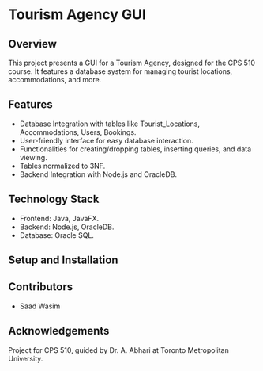# Tourism Agency GUI

## Overview
This project presents a GUI for a Tourism Agency, designed for the CPS 510 course. It features a database system for managing tourist locations, accommodations, and more.

## Features
- Database Integration with tables like Tourist_Locations, Accommodations, Users, Bookings.
- User-friendly interface for easy database interaction.
- Functionalities for creating/dropping tables, inserting queries, and data viewing.
- Tables normalized to 3NF.
- Backend Integration with Node.js and OracleDB.

## Technology Stack
- Frontend: Java, JavaFX.
- Backend: Node.js, OracleDB.
- Database: Oracle SQL.

## Setup and Installation


## Contributors
- Saad Wasim

## Acknowledgements
Project for CPS 510, guided by Dr. A. Abhari at Toronto Metropolitan University.
